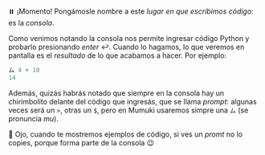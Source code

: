 :pause_button: ¡Momento! Pongámosle nombre a este _lugar en que escribimos código_: es la _consola_.

Como venimos notando la consola nos permite ingresar código Python y probarlo presionando _enter_ :leftwards_arrow_with_hook:. Cuando lo hagamos, lo que veremos en pantalla es el _resultado_ de lo que acabamos a hacer. Por ejemplo: 

```python
ム 4 + 10
14
```

Además, quizás habrás notado que siempre en la consola hay un chirimbolito delante del código que ingresás, que se llama _prompt_: algunas veces será un `>`, otras un `$`, pero en Mumuki usaremos simpre una `ム` (se pronuncia _mu_). 

:eyes: Ojo, cuando te mostremos ejemplos de código, si ves un _promt_ no lo copies, porque forma parte de la consola :wink:


